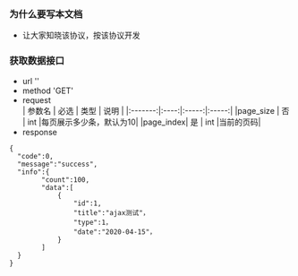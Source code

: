 ### 为什么要写本文档
* 让大家知晓该协议，按该协议开发
### 获取数据接口
* url ''
* method 'GET'
* request  
|  参数名  | 必选 |  类型 |  说明 |
|:-------:|:----:|:-----:|:-----:|
|page_size | 否  |   int |每页展示多少条，默认为10|
|page_index| 是  |   int |当前的页码|
* response
 ``` 
{
   "code":0,
   "message":"success",
   "info":{
         "count":100,
         "data":[
             {
                 "id":1,
                 "title":"ajax测试"，
                 "type":1，
                 "date":"2020-04-15"，
             }
         ]
   }
}
```